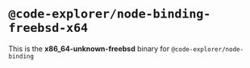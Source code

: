 # `@code-explorer/node-binding-freebsd-x64`

This is the **x86_64-unknown-freebsd** binary for `@code-explorer/node-binding`
